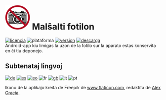 <!-- Esperanto -->
# <img alt="app-icon" src="../img/app-icon.png" width="80" height="80"> Malŝalti fotilon
<!-- Botones -->
[![licencia](https://img.shields.io/github/license/AlexGracia/Deshabilitar-camara?label=licenco&logo=Open-Access&style=flat-square)](../../LICENSE.md)
![plataforma](https://img.shields.io/badge/platform-android-inactive?label=kajo&logo=Android&color=%232b995c&style=flat-square)
[![version](https://img.shields.io/github/tag/AlexGracia/Deshabilitar-camara?label=versio&logo=Skyliner&logoColor=9cf&style=flat-square)](https://github.com/AlexGracia/Deshabilitar-camara/releases/latest)
[![descarga](https://img.shields.io/badge/elŝuti-Deshabilitar--camara.apk-%23cca414?logo=DocuSign&style=flat-square)](https://github.com/AlexGracia/Deshabilitar-camara/releases/latest/download/Deshabilitar-camara.apk)
<br>Android-app kiu limigas la uzon de la fotilo sur la aparato estas konservita en ĉi tiu deponejo.

## Subtenataj lingvoj
[<img title="Germane" alt="de" src="https://github.githubassets.com/images/icons/emoji/unicode/1f1e9-1f1ea.png" width="20" height="20">](README-de.md) [<img title="Hispana" alt="es" src="https://github.githubassets.com/images/icons/emoji/unicode/1f1ea-1f1f8.png" width="20" height="20">](../../README.md) [<img title="Esperanto" alt="eo" src="https://upload.wikimedia.org/wikipedia/commons/7/78/Nuvola_Esperantujo_flag.svg" width="17" height="17">](README-eo.md) <img title="Franca" alt="fr" src="https://github.githubassets.com/images/icons/emoji/unicode/1f1eb-1f1f7.png" width="20" height="20"> [<img title="Angla" alt="gb" src="https://github.githubassets.com/images/icons/emoji/unicode/1f1ec-1f1e7.png" width="20" height="20">](README-gb.md) <img title="Itala" alt="it" src="https://github.githubassets.com/images/icons/emoji/unicode/1f1ee-1f1f9.png" width="20" height="20"> <img title="Portugala" alt="pt" src="https://github.githubassets.com/images/icons/emoji/unicode/1f1f5-1f1f9.png" width="20" height="20">

Ikono de la aplikaĵo kreita de Freepik de www.flaticon.com, redaktita de [Alex Gracia](https://github.com/AlexGracia).

